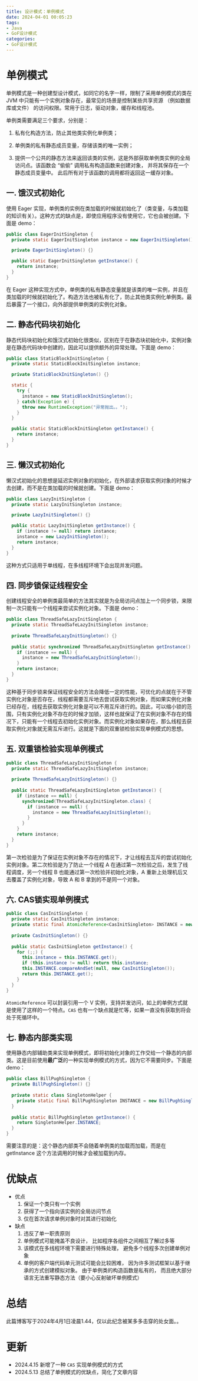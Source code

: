 ```yaml
---
title: 设计模式：单例模式
date: 2024-04-01 00:05:23
tags:
- Java
- GoF设计模式
categories:
- GoF设计模式
---
```


# 单例模式

单例模式是一种创建型设计模式，如同它的名字一样，限制了采用单例模式的类在 JVM 中只能有一个实例对象存在，最常见的场景是控制某些共享资源 （例如数据库或文件） 的访问权限。常用于日志，驱动对象，缓存和线程池。

单例类需要满足三个要求，分别是：

1. 私有化构造方法，防止其他类实例化单例类；

2. 单例类的私有静态成员变量，存储该类的唯一实例；

3. 提供一个公共的静态方法来返回该类的实例，这是外部获取单例类实例的全局访问点。该函数会 “偷偷” 调用私有构造函数来创建对象， 并将其保存在一个静态成员变量中。 此后所有对于该函数的调用都将返回这一缓存对象。



## 一. 饿汉式初始化

使用 Eager 实现，单例类的实例在类加载的时候就初始化了（类变量，与类加载的知识有关）。这种方式的缺点是，即使应用程序没有使用它，它也会被创建。下面是 demo：

```java
public class EagerInitSingleton {
  private static EagerInitSingleton instance = new EagerInitSingleton();

  private EagerInitSingleton() {}

  public static EagerInitSingleton getInstance() {
    return instance;
  }
}
```

在 Eager 这种实现方式中，单例类的私有静态变量就是该类的唯一实例，并且在类加载的时候就初始化了。构造方法也被私有化了，防止其他类实例化单例类。最后暴露了一个接口，向外部提供单例类的实例化对象。



## 二. 静态代码块初始化

静态代码块初始化和饿汉式初始化很类似，区别在于在静态块初始化中，实例对象是在静态代码块中创建的，因此可以提供额外的异常处理。下面是 demo：

```java
public class StaticBlockInitSingleton {
  private static StaticBlockInitSingleton instance;

  private StaticBlockInitSingleton() {}

  static {
    try {
      instance = new StaticBlockInitSingleton();
    } catch(Exception e) {
      throw new RuntimeException("异常抛出。。");
    }
  }

  public static StaticBlockInitSingleton getInstance() {
    return instance;
  }
}
```



## 三. 懒汉式初始化

懒汉式初始化的思想是延迟实例对象的初始化，在外部请求获取实例对象的时候才去创建，而不是在类加载的时候就创建。下面是 demo：

```java
public class LazyInitSingleton {
  private static LazyInitSingleton instance;

  private LazyInitSingleton() {}

  public static LazyInitSingleton getInstance() {
    if (instance != null) return instance;
    instance = new LazyInitSingleton();
   	return instance;
  }
}
```

这种方式只适用于单线程，在多线程环境下会出现并发问题。



## 四. 同步锁保证线程安全

创建线程安全的单例类最简单的方法其实就是为全局访问点加上一个同步锁，来限制一次只能有一个线程来尝试实例化对象。下面是 demo：

``` java
public class ThreadSafeLazyInitSingleton {
  private static ThreadSafeLazyInitSingleton instance;
  
  private ThreadSafeLazyInitSingleton() {}
  
  public static synchronized ThreadSafeLazyInitSingleton getInstance() {
    if (instance == null) {
      instance = new ThreadSafeLazyInitSingleton();
    }
    return instance;
  }
}
```

这种基于同步锁来保证线程安全的方法会降低一定的性能，可优化的点就在于不管实例化对象是否存在，线程都需要互斥地去尝试获取实例对象，而如果实例化对象已经存在，线程去获取实例化对象是可以不用互斥进行的。因此，可以缩小锁的范围，只有实例化对象不存在的时候才加锁，这样也就保证了在实例对象不存在的情况下，只能有一个线程去初始化实例对象。而实例化对象如果存在，那么线程去获取实例化对象就无需互斥进行。这就是下面的双重锁检验实现单例模式的思想。



## 五. 双重锁检验实现单例模式

``` java
public class ThreadSafeLazyInitSingleton {
  private static ThreadSafeLazyInitSingleton instance;
  
  private ThreadSafeLazyInitSingleton() {}
  
  public static ThreadSafeLazyInitSingleton getInstance() {
    if (instance == null) {
      synchronized(ThreadSafeLazyInitSingleton.class) {
        if (instance == null) {
          instance = new ThreadSafeLazyInitSingleton();
        }
      }
    }
    return instance;
  }
}
```

第一次检验是为了保证在实例对象不存在的情况下，才让线程去互斥的尝试初始化实例对象。第二次检验是为了防止一个线程 A 在通过第一次检验之后，发生了线程调度，另一个线程 B 也能通过第一次检验并初始化对象，A 重新上处理机后又去覆盖了实例化对象，导致 A 和 B 拿到的不是同一个对象。



## 六. CAS锁实现单例模式

```java
public class CasInitSingleton {
  private static CasInitSingleton instance;
  private static final AtomicReference<CasInitSingleton> INSTANCE = new AtomicReference<>();
  
  private CasInitSingleton() {}
  
  public static CasInitSingleton getInstance() {
    for (;;) {
      this.instance = this.INSTANCE.get();
      if (this.instance != null) return this.instance;
      this.INSTANCE.compareAndSet(null, new CasInitSingleton());
      return this.INSTANCE.get();
    }
  }
}
```

`AtomicReference` 可以封装引⽤⼀个 V 实例，⽀持并发访问，如上的单例⽅式就是使⽤了这样的⼀个特点。`CAS` 也有⼀个缺点就是忙等，如果⼀直没有获取到将会处于死循环中。



## 七. 静态内部类实现

使用静态内部辅助类来实现单例模式，即将初始化对象的工作交给一个静态的内部类。这是目前使用**最广泛**的一种实现单例模式的方式，因为它不需要同步。下面是 demo：

``` java
public class BillPughSingleton {
  private BillPughSingleton() {}
  
  private static class SingletonHelper {
    private static final BillPughSingleton INSTANCE = new BillPughSingleton();
  }
  
  public static BillPughSingleton getInstance() {
    return SingletonHelper.INSTANCE;
  }
}
```

需要注意的是：这个静态内部类不会随着单例类的加载而加载，而是在 getInstance 这个方法调用的时候才会被加载到内存。



# 优缺点

- 优点
	1. 保证一个类只有一个实例
	2. 获得了一个指向该实例的全局访问节点
	3. 仅在首次请求单例对象时对其进行初始化
- 缺点
	1. 违反了单一职责原则
	2. 单例模式可能掩盖不良设计， 比如程序各组件之间相互了解过多等
	3. 该模式在多线程环境下需要进行特殊处理， 避免多个线程多次创建单例对象
	4. 单例的客户端代码单元测试可能会比较困难， 因为许多测试框架以基于继承的方式创建模拟对象。 由于单例类的构造函数是私有的， 而且绝大部分语言无法重写静态方法（要小心反射破坏单例模式）



# 总结

此篇博客写于2024年4月1日凌晨1.44，仅以此纪念被某多多击穿的处女面。。



# 更新

- 2024.4.15 新增了一种 `CAS` 实现单例模式的方式
- 2024.5.13 总结了单例模式的优缺点，简化了文章内容

